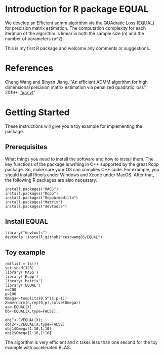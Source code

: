 # Introduction for R package EQUAL
We develop an Efficient admm algorithm via the QUAdratic Loss (EQUAL) for precision matrix estimation. The computation complexity for each iteration of the algorithm is linear in both the sample size (n) and the number of parameters (p^2).  


This is my first R package and welcome any comments or suggestions.

# References 
Cheng Wang and Binyan Jiang. "An efficient ADMM algorithm for high dimensional precision matrix estimation via penalized quadratic loss", 2019+.  [(arxiv)](https://arxiv.org/abs/1811.04545)".

# Getting Started
These instructions will give you a toy example for implementing the package.

## Prerequisites
What things you need to install the software and how to install them.  The key functions of the package is writing in C++ supported by the great Rcpp package. So, make sure your OS can complies C++ code. For example,  you should install Rtools under Windows and Xcode under MacOS.  After that, the following R packages are also necessary.

```
install.packages("MASS")
install.packages("Rcpp")
install.packages("RcppArmadillo")
install.packages("Matrix")
install.packages("devtools")
```
## Install EQUAL

```
library("devtools")
devtools::install_github("cescwang85/EQUAL")
```

## Toy example 

```
rm(list = ls())
set.seed(123)
library('MASS')
library('Rcpp')
library('Matrix')
library('EQUAL')
n=200
p=100
Omega<-toeplitz(0.5^(1:p-1))
X=mvrnorm(n,rep(0,p),solve(Omega))
aa<-EQUAL(X)
bb<-EQUAL(X,type=FALSE);

obj1<-CVEQUAL(X);
obj2<-CVEQUAL(X,type=FALSE)
obj1$Omega[1:10,1:10]
obj2$Omega[1:10,1:10]
```
The algorithm is very efficient and it takes less than one second for the toy example with accelerated BLAS. 

